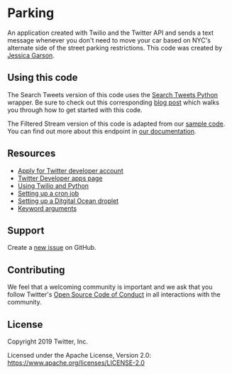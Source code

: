 # Parking
An application created with Twilio and the Twitter API and sends a text message whenever you don't need to move your car based on NYC's alternate side of the street parking restrictions. This code was created by [Jessica Garson](https://twitter.com/jessicagarson). 

## Using this code
The Search Tweets version of this code uses the [Search Tweets Python](https://github.com/twitterdev/search-tweets-python) wrapper. Be sure to check out this corresponding [blog post](https://dev.to/twitterdev/how-i-solved-my-nyc-parking-problem-with-python-the-search-tweets-api-and-twilio-1chp) which walks you through how to get started with this code.

The Filtered Stream version of this code is adapted from our [sample code](t.co/filtered-stream-sample). You can find out more about this endpoint in [our documentation](https://developer.twitter.com/en/docs/labs/filtered-stream/overview). 

## Resources
- [Apply for Twitter developer account](https://developer.twitter.com/en/apply-for-access)
- [Twitter Developer apps page](https://developer.twitter.com/en/apps)
- [Using Twilio and Python](https://www.twilio.com/blog/2016/10/how-to-send-an-sms-with-python-using-twilio.html)
- [Setting up a cron job](https://askubuntu.com/questions/2368/how-do-i-set-up-a-cron-job)
- [Setting up a Ditgital Ocean droplet](https://www.digitalocean.com/docs/droplets/how-to/create/)
- [Keyword arguments](https://treyhunner.com/2018/04/keyword-arguments-in-python/)

## Support
Create a [new issue](https://github.com/twitterdev/getting-started-with-r/issues) on GitHub.

## Contributing
We feel that a welcoming community is important and we ask that you follow Twitter's
[Open Source Code of Conduct](https://github.com/twitter/code-of-conduct/blob/master/code-of-conduct.md)
in all interactions with the community.

## License
Copyright 2019 Twitter, Inc.

Licensed under the Apache License, Version 2.0: https://www.apache.org/licenses/LICENSE-2.0
